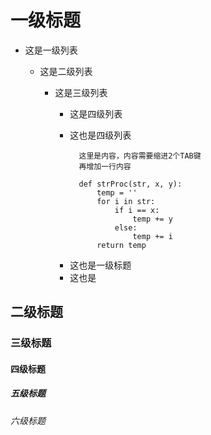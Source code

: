 # 一级标题

* 这是一级列表

    * 这是二级列表
    
        * 这是三级列表
        
            * 这是四级列表
            
            * 这也是四级列表
                 
                    这里是内容，内容需要缩进2个TAB键
                    再增加一行内容
                    
                    def strProc(str, x, y):
                        temp = ''
                        for i in str:
                            if i == x:
                                temp += y
                            else:
                                temp += i
                        return temp
                 
             - 这也是一级标题
             - 这也是
             
## 二级标题


### 三级标题


#### 四级标题


##### 五级标题


###### 六级标题

